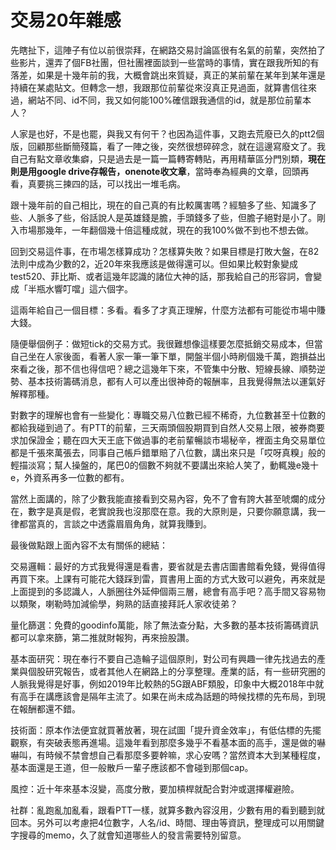# 交易20年雜感

先瞎扯下，這陣子有位以前很崇拜，在網路交易討論區很有名氣的前輩，突然拍了些影片，還弄了個FB社團，但社團裡面談到一些當時的事情，實在跟我所知的有落差，如果是十幾年前的我，大概會跳出來質疑，真正的某前輩在某年到某年還是持續在某處貼文。但轉念一想，我跟那位前輩從來沒真正見過面，就算書信往來過，網站不同、id不同，我又如何能100%確信跟我通信的id，就是那位前輩本人？ 

人家是也好，不是也罷，與我又有何干？也因為這件事，又跑去荒廢已久的ptt2個版，回顧那些斷簡殘篇，看了一陣之後，突然很想碎碎念，就在這邊寫廢文了。我自己有點文章收集癖，只是過去是一篇一篇轉寄轉貼，再用精華區分門別類，**現在則是用google drive存報告，onenote收文章**，當時奉為經典的文章，回頭再看，真要挑三揀四的話，可以找出一堆毛病。

跟十幾年前的自己相比，現在的自己真的有比較厲害嗎？經驗多了些、知識多了些、人脈多了些，俗話說人是英雄錢是膽，手頭錢多了些，但膽子絕對是小了。剛入市場那幾年，一年翻個幾十倍這種成就，現在的我100%做不到也不想去做。

回到交易這件事，在市場怎樣算成功？怎樣算失敗？如果目標是打敗大盤，在82法則中成為少數的2，近20年來我應該是做得還可以。但如果比較對象變成test520、菲比斯、或者這幾年認識的諸位大神的話，那我給自己的形容詞，會變成「半瓶水響叮噹」這六個字。

這兩年給自己一個目標：多看。看多了才真正理解，什麼方法都有可能從市場中賺大錢。

隨便舉個例子：做短tick的交易方式。我很難想像這樣要怎麼抵銷交易成本，但當自己坐在人家後面，看著人家一筆一筆下單，開盤半個小時刷個幾千萬，跑損益出來看之後，那不信也得信吧？總之這幾年下來，不管集中分散、短線長線、順勢逆勢、基本技術籌碼消息，都有人可以產出很神奇的報酬率，且我覺得無法以運氣好解釋那種。

對數字的理解也會有一些變化：專職交易八位數已經不稀奇，九位數甚至十位數的都給我碰到過了。有PTT的前輩，三天兩頭個股期買到自然人交易上限，被券商要求加保證金；聽在四大天王底下做過事的老前輩暢談市場秘辛，裡面主角交易單位都是千張來萬張去，同事自己帳戶錯單賠了八位數，講出來只是「哎呀真糗」般的輕描淡寫；幫人操盤的，尾巴0的個數不夠就不要講出來給人笑了，動輒幾e幾十e，外資系再多一位數的都有。

當然上面講的，除了少數我能直接看到交易內容，免不了會有誇大甚至唬爛的成分在，數字是真是假，老實說我也沒那麼在意。我的大原則是，只要你願意講，我一律都當真的，言談之中透露眉眉角角，就算我賺到。

最後做點跟上面內容不太有關係的總結：

交易邏輯：最好的方式我覺得還是看書，要省就是去書店圖書館看免錢，覺得值得再買下來。上課有可能花大錢踩到雷，買書用上面的方式大致可以避免，再來就是上面提到的多認識人，人脈圈往外延伸個兩三層，總會有高手吧？高手間又容易物以類聚，喇勒時加減偷學，夠熟的話直接拜託人家收徒弟？

量化篩選：免費的goodinfo萬能，除了無法查分點，大多數的基本技術籌碼資訊都可以拿來篩，第二推就財報狗，再來撿股讚。

基本面研究：現在奉行不要自己造輪子這個原則，對公司有興趣一律先找過去的產業與個股研究報告，或者其他人在網路上的分享整理。產業的話，有一些研究圈的人脈我覺得是好事，例如2019年比較熱的5G跟ABF類股，印象中大概2018年中就有高手在講應該會是隔年主流了。如果在尚未成為話題的時候找標的先布局，到現在報酬都還不錯。

技術面：原本作法便宜就買著放著，現在試圖「提升資金效率」，有低估標的先擺觀察，有突破表態再進場。這幾年看到那麼多幾乎不看基本面的高手，還是做的嚇嚇叫，有時候不禁會想自己看那麼多要幹嘛，求心安嗎？當然資本大到某種程度，基本面還是王道，但一般散戶一輩子應該都不會碰到那個cap。

風控：近十年來基本沒變，高度分散，要加槓桿就配合對沖或選擇權避險。

社群：亂跑亂加亂看，跟看PTT一樣，就算多數內容沒用，少數有用的看到聽到就回本。另外可以考慮把4位數字，人名/id、時間、理由等資訊，整理成可以用關鍵字搜尋的memo，久了就會知道哪些人的發言需要特別留意。

